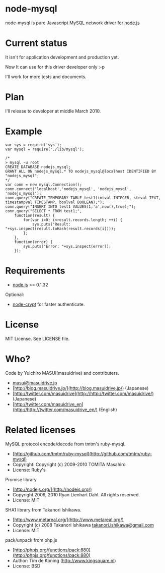 # node-mysql

node-mysql is pure Javascript MySQL network driver for [node.js](http://nodejs.org/)


# Current status
It isn't for application development and production yet.

Now It can use for this driver developer only :-p

I'll work for more tests and documents.


# Plan
I'll release to developer at middle March 2010.


# Example

    var sys = require('sys');
    var mysql = require('./lib/mysql');
    
    /*
    > mysql -u root
    CREATE DATABASE nodejs_mysql;
    GRANT ALL ON nodejs_mysql.* TO nodejs_mysql@localhost IDENTIFIED BY "nodejs_mysql";
    */
    var conn = new mysql.Connection();
    conn.connect('localhost','nodejs_mysql', 'nodejs_mysql', 'nodejs_mysql');
    conn.query("CREATE TEMPORARY TABLE test1(intval INTEGER, strval TEXT, timestampval TIMESTAMP, boolval BOOLEAN);");
    conn.query("INSERT INTO test1 VALUES(1,'a',now(),true);");
    conn.query("SELECT * FROM test1;",
        function(result) {
            for(var i=0; i<result.records.length; ++i) {
                sys.puts("Result: "+sys.inspect(result.toHash(result.records[i])));
            };
        },
        function(error) {
            sys.puts("Error: "+sys.inspect(error));
        });

# Requirements

* [node.js](http://nodejs.org/) >= 0.1.32


Optional:

* [node-crypt](http://github.com/waveto/node-crypto) for faster authenticate.


# License

MIT License. See LICENSE file.


# Who?

Code by Yuichiro MASUI(masuidrive) and contributers.

* <masui@masuidrive.jp>
* [http://blog.masuidrive.jp/](http://blog.masuidrive.jp/) (Japanese)
* [http://twitter.com/masuidrive](http://http://twitter.com/masuidrive/) (Japanese)
* [http://twitter.com/masuidrive_en](http://http://twitter.com/masuidrive_en/) (English)


# Related licenses

MySQL protocol encode/decode from tmtm's ruby-mysql.

* [http://github.com/tmtm/ruby-mysql](http://github.com/tmtm/ruby-mysql)
* Copyright: Copyright (c) 2009-2010 TOMITA Masahiro 
* License: Ruby's

Promise library

* [http://nodejs.org/](http://nodejs.org/)
* Copyright 2009, 2010 Ryan Lienhart Dahl. All rights reserved.
* License: MIT

SHA1 library from Takanori Ishikawa.

* [http://www.metareal.org/](http://www.metareal.org/)
* Copyright (c) 2008  Takanori Ishikawa  <takanori.ishikawa@gmail.com>
* License: MIT

pack/unpack from php.js

* [http://phpjs.org/functions/pack:880](http://phpjs.org/functions/pack:880)
* Author: Tim de Koning (http://www.kingsquare.nl)
* License: BSD

